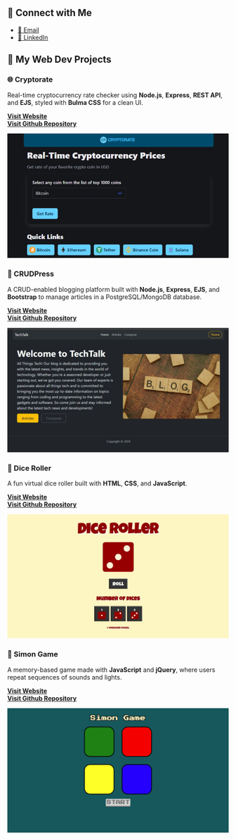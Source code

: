 ## 🔗 Connect with Me

- [📧 Email](mailto:mubashirsohail4444@gmail.com)  
- [💼 LinkedIn](https://linkedin.com/in/mubashir-sohail)  

## 🚀 My Web Dev Projects

### 🌐 Cryptorate
Real-time cryptocurrency rate checker using **Node.js**, **Express**, **REST API**, and **EJS**, styled with **Bulma CSS** for a clean UI.

 [**Visit Website**](https://cryptorate.vercel.app)  
 [**Visit Github Repository**](https://github.com/mubashirsohail4/cryptorate)

![cryptorate Screenshot](./projects/cryptorate.jpg)

### 📝 CRUDPress
A CRUD-enabled blogging platform built with **Node.js**, **Express**, **EJS**, and **Bootstrap** to manage articles in a PostgreSQL/MongoDB database.

 [**Visit Website**](https://crudpress.vercel.app)  
 [**Visit Github Repository**](https://github.com/mubashirsohail4/crudpress)

![crudpress Screenshot](./projects/crudpress.jpg)

### 🎲 Dice Roller
A fun virtual dice roller built with **HTML**, **CSS**, and **JavaScript**.

[**Visit Website**](https://mubashirsohail4.github.io/dice-roller/)  
[**Visit Github Repository**](https://github.com/mubashirsohail4/dice-roller)

![dice-roller Screenshot](./projects/dice-roller.jpg)

### 🧠 Simon Game
A memory-based game made with **JavaScript** and **jQuery**, where users repeat sequences of sounds and lights.

[**Visit Website**](https://mubashirsohail4.github.io/simon-game/)  
[**Visit Github Repository**](https://github.com/mubashirsohail4/simon-game)

![simon-game Screenshot](./projects/simon-game.jpg)
